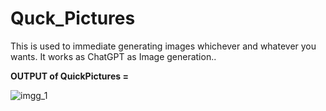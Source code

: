 # Quck_Pictures
This is used to immediate generating images whichever and whatever you wants. It works as ChatGPT as Image generation..

__OUTPUT of QuickPictures =__

![imgg_1](https://github.com/AtawadkarAnjali/Quck_Pictures/assets/141501652/903bb033-8bae-4ff4-8c69-3a5bc9ad3975)
